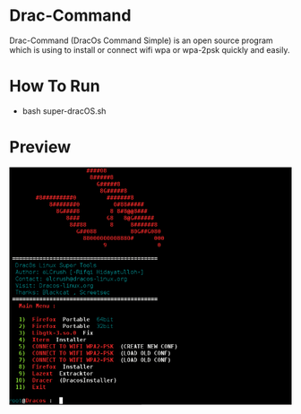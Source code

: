 # Drac-Command
Drac-Command (DracOs Command Simple) is an open source program which is using to install or  connect wifi wpa or wpa-2psk quickly and easily.

# How To Run
* bash super-dracOS.sh

# Preview
![Screenshot](preview.png)
